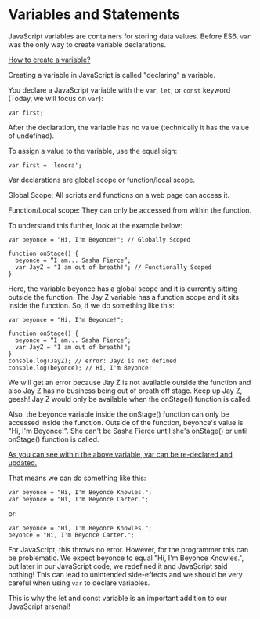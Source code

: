 # Variables and Statements

JavaScript variables are containers for storing data values. Before ES6, `var` was the only way to create variable declarations.

<ins>How to create a variable?</ins>

Creating a variable in JavaScript is called "declaring" a variable.

You declare a JavaScript variable with the `var`, `let`, or `const` keyword (Today, we will focus on `var`):

    var first;

After the declaration, the variable has no value (technically it has the value of undefined).

To assign a value to the variable, use the equal sign:

    var first = 'lenora';
    
Var declarations are global scope or function/local scope. 

Global Scope: All scripts and functions on a web page can access it. 

Function/Local scope: They can only be accessed from within the function.


To understand this further, look at the example below:


    var beyonce = "Hi, I'm Beyonce!"; // Globally Scoped
    
    function onStage() {
      beyonce = “I am... Sasha Fierce”;
      var JayZ = "I am out of breath!"; // Functionally Scoped
    }

Here, the variable beyonce has a global scope and it is currently sitting outside the function. The Jay Z variable has a function scope and it sits inside the function. So, if we do something like this:



    var beyonce = "Hi, I'm Beyonce!";
    
    function onStage() {
      beyonce = “I am... Sasha Fierce”;
      var JayZ = "I am out of breath!";
    }
    console.log(JayZ); // error: JayZ is not defined
    console.log(beyonce); // Hi, I'm Beyonce!

We will get an error because Jay Z is not available outside the function and also Jay Z has no business being out of breath off stage. Keep up Jay Z, geesh! Jay Z would only be available when the onStage() function is called.

Also, the beyonce variable inside the onStage() function can only be accessed inside the function. Outside of the function, beyonce's value is "Hi, I'm Beyonce!". She can't be Sasha Fierce until she's onStage() or until onStage() function is called.

<ins>As you can see within the above variable, var can be re-declared and updated.</ins>


That means we can do something like this:


    var beyonce = "Hi, I'm Beyonce Knowles.";
    var beyonce = "Hi, I'm Beyonce Carter.";

or:

    var beyonce = "Hi, I'm Beyonce Knowles.";
    beyonce = "Hi, I'm Beyonce Carter.";

For JavaScript, this throws no error. However, for the programmer this can be problematic. We expect beyonce to equal "Hi, I'm Beyonce Knowles.", but later in our JavaScript code, we redefined it and JavaScript said nothing! This can lead to unintended side-effects and we should be very careful when using `var` to declare variables.


This is why the let and const variable is an important addition to our JavaScript arsenal!
